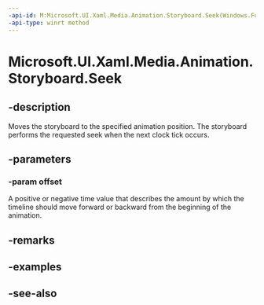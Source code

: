 ```yaml
---
-api-id: M:Microsoft.UI.Xaml.Media.Animation.Storyboard.Seek(Windows.Foundation.TimeSpan)
-api-type: winrt method
---
```


<!-- Method syntax
public void Seek(Windows.Foundation.TimeSpan offset)
-->

# Microsoft.UI.Xaml.Media.Animation.Storyboard.Seek

## -description
Moves the storyboard to the specified animation position. The storyboard performs the requested seek when the next clock tick occurs.

## -parameters
### -param offset
A positive or negative time value that describes the amount by which the timeline should move forward or backward from the beginning of the animation.

## -remarks

## -examples

## -see-also
